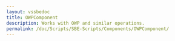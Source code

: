 ```yaml
---
layout: vssbedoc
title: OWPComponent
description: Works with OWP and similar operations.
permalink: /doc/Scripts/SBE-Scripts/Components/OWPComponent/
---
```

